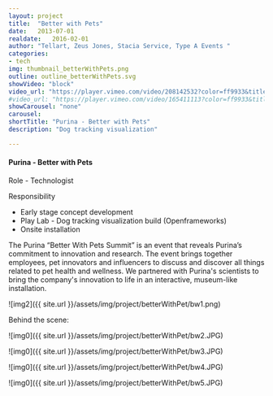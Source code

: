 ```yaml
---
layout: project
title:  "Better with Pets"
date:   2013-07-01
realdate:   2016-02-01
author: "Tellart, Zeus Jones, Stacia Service, Type A Events "
categories:
- tech
img: thumbnail_betterWithPets.png
outline: outline_betterWithPets.svg
showVideo: "block"
video_url: "https://player.vimeo.com/video/208142532?color=ff9933&title=0&byline=0&portrait=0"
#video_url: "https://player.vimeo.com/video/165411113?color=ff9933&title=0&byline=0&portrait=0"
showCarousel: "none"
carousel:
shortTitle: "Purina - Better with Pets"
description: "Dog tracking visualization"

---
```

#### Purina - Better with Pets ####

Role - Technologist

Responsibility

- Early stage concept development
- Play Lab - Dog tracking visualization build (Openframeworks)
- Onsite installation

The Purina “Better With Pets Summit” is an event that reveals Purina’s commitment to innovation and research. The event brings together employees, pet innovators and influencers to discuss and discover all things related to pet health and wellness. We partnered with Purina's scientists to bring the company's innovation to life in an interactive, museum-like installation.

![img2]({{ site.url }}/assets/img/project/betterWithPet/bw1.png)


Behind the scene:


![img0]({{ site.url }}/assets/img/project/betterWithPet/bw2.JPG)

![img0]({{ site.url }}/assets/img/project/betterWithPet/bw3.JPG)

![img0]({{ site.url }}/assets/img/project/betterWithPet/bw4.JPG)

![img0]({{ site.url }}/assets/img/project/betterWithPet/bw5.JPG)
